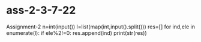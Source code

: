 # ass-2-3-7-22
Assignment-2
n=int(input())
l=list(map(int,input().split()))
res=[]
for ind,ele in enumerate(l):
    if ele%2!=0:
        res.append(ind)
print(str(res))

